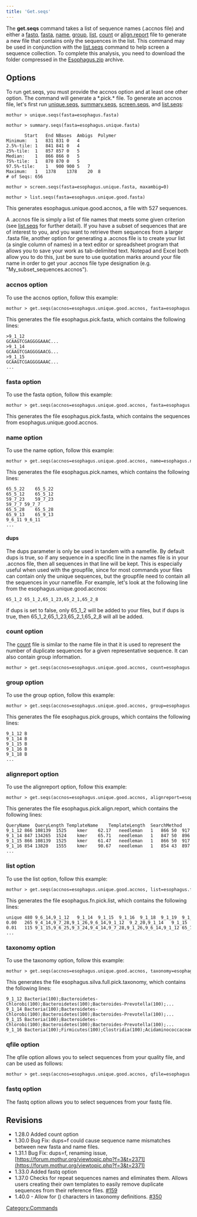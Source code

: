```yaml
---
title: 'Get.seqs'
---
```

The **get.seqs** command takes a list of sequence
names (.accnos file) and either a [ fastq](fastq_file), [
fasta](fasta_file), [ name](name_file), [
group](group_file), [ list](list_file), [
count](Count_File) or [
align.report](align.report_file) file to generate a new file
that contains only the sequences in the list. This command may be used
in conjunction with the [list.seqs](list.seqs) command to
help screen a sequence collection. To complete this analysis, you need
to download the folder compressed in the [
Esophagus.zip](https://mothur.s3.us-east-2.amazonaws.com/wiki/esophagus.zip) archive.


## Options

To run get.seqs, you must provide the accnos option and at least one
other option. The command will generate a \*.pick.\* file. To generate
an accnos file, let\'s first run [unique.seqs](unique.seqs),
[summary.seqs](summary.seqs),
[screen.seqs](screen.seqs), and
[list.seqs](list.seqs):

    mothur > unique.seqs(fasta=esophagus.fasta)

    mothur > summary.seqs(fasta=esophagus.unique.fasta)

           Start   End NBases  Ambigs  Polymer
    Minimum:   1   831 831 0   4
    2.5%-tile: 1   841 841 0   4
    25%-tile:  1   857 857 0   5
    Median:    1   866 866 0   5
    75%-tile:  1   870 870 0   5
    97.5%-tile:    1   900 900 5   7
    Maximum:   1   1378    1378    20  8
    # of Seqs: 656

    mothur > screen.seqs(fasta=esophagus.unique.fasta, maxambig=0)

    mothur > list.seqs(fasta=esophagus.unique.good.fasta)

This generates esophagus.unique.good.accnos, a file with 527 sequences.

A .accnos file is simply a list of file names that meets some given
criterion (see [list.seqs](list.seqs) for further detail). If
you have a subset of sequences that are of interest to you, and you want
to retrieve them sequences from a larger .fasta file, another option for
generating a .accnos file is to create your list (a single column of
names) in a text editor or spreadsheet program that allows you to save
your work as tab-delimited text. Notepad and Excel both allow you to do
this, just be sure to use quotation marks around your file name in order
to get your .accnos file type designation (e.g.
\"My\_subset\_sequences.accnos\").

### accnos option

To use the accnos option, follow this example:

    mothur > get.seqs(accnos=esophagus.unique.good.accnos, fasta=esophagus.fasta)

This generates the file esophagus.pick.fasta, which contains the
following lines:

    >9_1_12
    GCAAGTCGAGGGGAAAC...
    >9_1_14
    GCAAGTCGAGGGGAACG...
    >9_1_15
    GCAAGTCGAGGGGAAAC...
    ...

### fasta option

To use the fasta option, follow this example:

    mothur > get.seqs(accnos=esophagus.unique.good.accnos, fasta=esophagus.fasta)

This generates the file esophagus.pick.fasta, which contains the
sequences from esophagus.unique.good.accnos.

### name option

To use the name option, follow this example:

    mothur > get.seqs(accnos=esophagus.unique.good.accnos, name=esophagus.names)

This generates the file esophagus.pick.names, which contains the
following lines:

    65_5_22    65_5_22
    65_5_12    65_5_12
    59_7_23    59_7_23
    59_7_7 59_7_7
    65_5_28    65_5_28
    65_9_13    65_9_13
    9_6_11 9_6_11
    ...

#### dups

The dups parameter is only be used in tandem with a namefile. By default
dups is true, so if any sequence in a specific line in the names file is
in your .accnos file, then all sequences in that line will be kept. This
is especially useful when used with the groupfile, since for most
commands your files can contain only the unique sequences, but the
groupfile need to contain all the sequences in your namefile. For
example, let\'s look at the following line from the
esophagus.unique.good.accnos:

    65_1_2 65_1_2,65_1_23,65_2_1,65_2_8

if dups is set to false, only 65\_1\_2 will be added to your files, but
if dups is true, then 65\_1\_2,65\_1\_23,65\_2\_1,65\_2\_8 will all be
added.

### count option

The [ count](Count_File) file is similar to the name file in
that it is used to represent the number of duplicate sequences for a
given representative sequence. It can also contain group information.

    mothur > get.seqs(accnos=esophagus.unique.good.accnos, count=esophagus.count_table)

### group option

To use the group option, follow this example:

    mothur > get.seqs(accnos=esophagus.unique.good.accnos, group=esophagus.groups)

This generates the file esophagus.pick.groups, which contains the
following lines:

    9_1_12 B
    9_1_14 B
    9_1_15 B
    9_1_16 B
    9_1_18 B
    ...

### alignreport option

To use the alignreport option, follow this example:

    mothur > get.seqs(accnos=esophagus.unique.good.accnos, alignreport=esophagus.align.report)

This generates the file esophagus.pick.align.report, which contains the
following lines:

    QueryName  QueryLength TemplateName    TemplateLength  SearchMethod    SearchScore AlignmentMethod QueryStart  QueryEnd    TemplateStart   TemplateEnd PairwiseAlignmentLength GapsInQuery GapsInTemplate  LongestInsert   SimBtwnQuery&Template   
    9_1_12 866 108139  1525    kmer    62.17   needleman   1   866 50  917 868 2   0   0   91.36   
    9_1_14 847 134265  1524    kmer    65.71   needleman   1   847 50  896 849 2   2   0   90.81   
    9_1_15 866 108139  1525    kmer    61.47   needleman   1   866 50  917 869 3   1   1   91.02   
    9_1_16 854 13820   1555    kmer    90.67   needleman   1   854 43  897 859 5   4   1   97.56   
    ...

### list option

To use the list option, follow this example:

    mothur > get.seqs(accnos=esophagus.unique.good.accnos, list=esophagus.fn.list)

This generates the file esophagus.fn.pick.list, which contains the
following lines:

    unique 480 9_6_14,9_1_12   9_1_14  9_1_15  9_1_16  9_1_18  9_1_19  9_1_20  9_1_26  9_1_27  ... 
    0.00   265 9_4_14,9_7_28,9_1_26,9_6_14,9_1_12  9_2_20,9_1_14   9_1_15  9_1_16 ...
    0.01   115 9_1_15,9_6_25,9_3_24,9_4_14,9_7_28,9_1_26,9_6_14,9_1_12 65_7_10,65_1_30,9_6_15,9_8_20, ...
    ...

### taxonomy option

To use the taxonomy option, follow this example:

    mothur > get.seqs(accnos=esophagus.unique.good.accnos, taxonomy=esophagus.silva.full.taxonomy)

This generates the file esophagus.silva.full.pick.taxonomy, which
contains the following lines:

    9_1_12 Bacteria(100);Bacteroidetes-Chlorobi(100);Bacteroidetes(100);Bacteroides-Prevotella(100);...
    9_1_14 Bacteria(100);Bacteroidetes-Chlorobi(100);Bacteroidetes(100);Bacteroides-Prevotella(100);...
    9_1_15 Bacteria(100);Bacteroidetes-Chlorobi(100);Bacteroidetes(100);Bacteroides-Prevotella(100);...
    9_1_16 Bacteria(100);Firmicutes(100);Clostridia(100);Acidaminococcaceae(100);Veillonella(100);...

### qfile option

The qfile option allows you to select sequences from your quality file,
and can be used as follows:

    mothur > get.seqs(accnos=esophagus.unique.good.accnos, qfile=esophagus.qual)

### fastq option

The fastq option allows you to select sequences from your fastq file.

## Revisions

-   1.28.0 Added count option
-   1.30.0 Bug Fix: dups=f could cause sequence name mismatches between
    new fasta and name files.
-   1.31.1 Bug Fix: dups=f, renaming issue,
    [https://forum.mothur.org/viewtopic.php?f=3&t=2371](https://forum.mothur.org/viewtopic.php?f=3&t=2371)
-   1.33.0 Added fastq option
-   1.37.0 Checks for repeat sequences names and eliminates them. Allows
    users creating their own templates to easily remove duplicate
    sequences from their reference files.
    [\#159](https://github.com/mothur/mothur/issues/159)
-   1.40.0 - Allow for () characters in taxonomy definitions.
    [\#350](https://github.com/mothur/mothur/issues/350)

[Category:Commands](Category:Commands)
